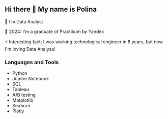 ## Hi there 👋 My name is Polina ##

🌱 I’m Data Analyst

👯 2024: I'm a graduate of Practikum by Yandex

⚡ Interesting fact: I was working technological engineer in 8 years, but now I'm loving Data Analyse!

### Languages and Tools ###
* Python
* Jupiter Notebook
* SQL
* Tableau
* A/B testing
* Matplotlib
* Seaborn
* Plotly

<!--
**poly156/poly156** is a ✨ _special_ ✨ repository because its `README.md` (this file) appears on your GitHub profile.

Here are some ideas to get you started:

- 🔭 I’m currently working on ...
- 🌱 I’m currently learning ...
- 👯 I’m looking to collaborate on ...
- 🤔 I’m looking for help with ...
- 💬 Ask me about ...
- 📫 How to reach me: ...
- 😄 Pronouns: ...
- ⚡ Fun fact: ...
-->
